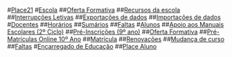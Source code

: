 ﻿#[Place21](index.md)
#[Escola](Escola/index.md)
##[Oferta Formativa](escola/ofertaformativa.md)
##[Recursos da escola](escola/recursosdaescola.md)
##[Interrupções Letivas](escola/interrupcoesletivas.md)
##[Exportações de dados](escola/exportacoesdedados.md)
##[Importações de dados](escola/importacoesdedados.md)
#[Docentes](Docentes/index.md)
##[Horários](Docentes/Horarios.md)
##[Sumários](Docentes/Sumarios.md)
##[Faltas](Docentes/Faltas.md)
#[Alunos](Alunos/index.md)
##[Apoio aos Manuais Escolares (2º Ciclo)](alunos/manuais.md)
##[Pré-Inscrições (9º ano)](alunos/preinscricoes9ano.md)
##[Oferta Formativa](alunos/ofertaformativa.md)
##[Pré-Matrículas Online 10º Ano](alunos/prematriculasonline10ano.md)
##[Matrícula](alunos/Matricula.md)
##[Renovações](alunos/Renovacoes.md)
##[Mudança de curso](alunos/Mudancacurso.md)
##[Faltas](alunos/Faltas.md)
#[Encarregado de Educação](encarregadodeeducacao/index.md)
##[Place Aluno](encarregadodeeducacao/placealuno.md)










